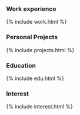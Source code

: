 <style >
.flexdisplay {
  display: flex;
}
.container {
  //position: relative;
  display: flex;
  flex-direction: column;
}

.header {
  display: flex;
}

.logo {
  width: 64px;
  height: 64px;
  display: block;
  margin-right: 10px;
}
.title {
  display:block;
}
.details {
  display: none;
  margin-top: 4px;
}
.tasks {
    font-size:0.9em;
}
</style>


### Work experience 
{% include work.html %}

### Personal Projects
{% include projects.html %}

### Education
{% include edu.html %}

### Interest
{% include interest.html %}


<script src="https://code.jquery.com/jquery-3.2.1.min.js"></script>
<script src="assets/js/display.js"></script>
